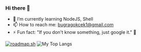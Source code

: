 ### Hi there 👋

- 🌱 I’m currently learning NodeJS, Shell
- 📫 How to reach me: bugragokcek1@gmail.com
- ⚡ Fun fact: "If you don't know something, just google it." 🤪

<p float="center">
    <a href="https://roadmap.sh"><img src="https://api.roadmap.sh/v1-badge/tall/64e1bad9ced78d29352ef626?variant=dark" alt="roadmap.sh"/></a>
  <img  src="https://github-readme-stats.vercel.app/api/top-langs/?username=bugra-gokcek&layout=pie&hide=html,css" alt="My Top Langs" />
</p>
